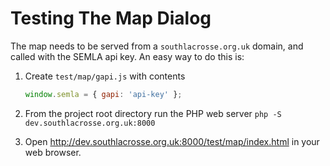 # Testing The Map Dialog

The map needs to be served from a `southlacrosse.org.uk` domain, and called with the SEMLA api key. An easy way to do this is:

1. Create `test/map/gapi.js` with contents

    ```js
    window.semla = { gapi: 'api-key' };
    ```

1. From the project root directory run the PHP web server `php -S dev.southlacrosse.org.uk:8000`
1. Open <http://dev.southlacrosse.org.uk:8000/test/map/index.html> in your web browser.
